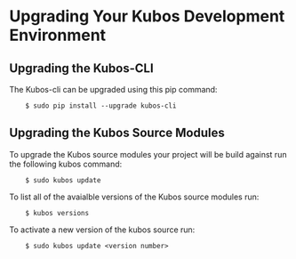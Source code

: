 # Upgrading Your Kubos Development Environment

## Upgrading the Kubos-CLI

The Kubos-cli can be upgraded using this pip command:

        $ sudo pip install --upgrade kubos-cli

## Upgrading the Kubos Source Modules

To upgrade the Kubos source modules your project will be build against run the following kubos command:

        $ sudo kubos update

To list all of the avaialble versions of the Kubos source modules run:

        $ kubos versions

To activate a new version of the kubos source run:

        $ sudo kubos update <version number>

